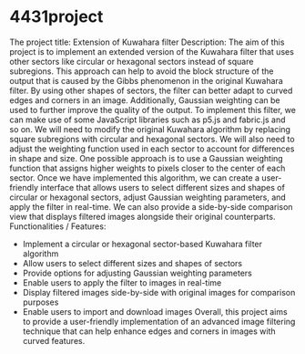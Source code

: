 # 4431project
The project title: Extension of Kuwahara filter
Description:
The aim of this project is to implement an extended version of the Kuwahara filter
that uses other sectors like circular or hexagonal sectors instead of square
subregions. This approach can help to avoid the block structure of the output that
is caused by the Gibbs phenomenon in the original Kuwahara filter. By using other
shapes of sectors, the filter can better adapt to curved edges and corners in an
image. Additionally, Gaussian weighting can be used to further improve the
quality of the output.
To implement this filter, we can make use of some JavaScript libraries such as
p5.js and fabric.js and so on. We will need to modify the original Kuwahara
algorithm by replacing square subregions with circular and hexagonal sectors.
We will also need to adjust the weighting function used in each sector to account
for differences in shape and size. One possible approach is to use a Gaussian
weighting function that assigns higher weights to pixels closer to the center of
each sector.
Once we have implemented this algorithm, we can create a user-friendly interface
that allows users to select different sizes and shapes of circular or hexagonal
sectors, adjust Gaussian weighting parameters, and apply the filter in real-time.
We can also provide a side-by-side comparison view that displays filtered images
alongside their original counterparts.
Functionalities / Features:
- Implement a circular or hexagonal sector-based Kuwahara filter algorithm
- Allow users to select different sizes and shapes of sectors
- Provide options for adjusting Gaussian weighting parameters
- Enable users to apply the filter to images in real-time
- Display filtered images side-by-side with original images for comparison
purposes
- Enable users to import and download images
Overall, this project aims to provide a user-friendly implementation of an
advanced image filtering technique that can help enhance edges and corners in
images with curved features.
